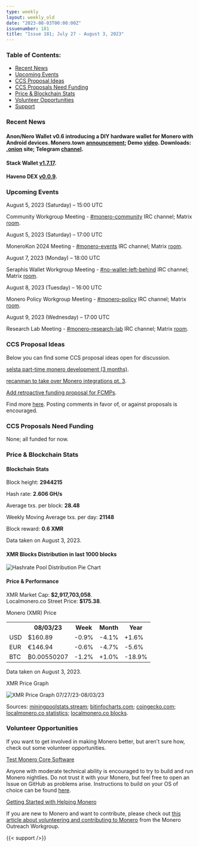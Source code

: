 ```yaml
---
type: weekly
layout: weekly_old
date: "2023-08-03T00:00:00Z"
issuenumber: 181
title: "Issue 181; July 27 - August 3, 2023"
---
```


<h3>Table of Contents:</h3>
<ul class="contents">
    <li><a href="#news">Recent News</a></li>
    <li><a href="#events">Upcoming Events</a></li>
    <li><a href="#ideas">CCS Proposal Ideas</a></li>
    <li><a href="#proposals">CCS Proposals Need Funding</a></li>
    <li><a href="#stats">Price & Blockchain Stats</a></li>
    <li><a href="#volunteer">Volunteer Opportunities</a></li>
    <li><a href="#support">Support</a></li>
</ul>

<h3 id="news">Recent News</h3>

<div class="newsbyte">
    <h4>Anon/Nero Wallet v0.6 introducing a DIY hardware wallet for Monero with Android devices. Monero.town <a href="https://monero.town/post/223593" target="_blank">announcement</a>; Demo <a href="https://lbry.vern.cc/ANONERO:3" target="_blank">video</a>. Downloads: <a href="http://anonero5wmhraxqsvzq2ncgptq6gq45qoto6fnkfwughfl4gbt44swad.onion" target="_blank">.onion</a> site; Telegram <a href="https://t.me/anoneroapks" target="_blank">channel</a>.</h4>
</div>

<div class="newsbyte">
    <h4>Stack Wallet <a href="https://github.com/cypherstack/stack_wallet/releases/tag/build_185" target="_blank">v1.7.17</a>.</h4>
</div>

<div class="newsbyte">
    <h4>Haveno DEX <a href="https://github.com/haveno-dex/haveno/releases/tag/v0.0.9" target="_blank">v0.0.9</a>.</h4>
</div>

<h3 id="events">Upcoming Events</h3>

<div class="event">
    <p class="date" markdown="1">August 5, 2023 (Saturday) – 15:00 UTC</p>
    <p markdown="1">Community Workgroup Meeting - <a href="irc://irc.libera.chat/#monero-community" target="_blank">#monero-community</a> IRC channel; Matrix <a href="https://matrix.to/#/#monero-community:monero.social" target="_blank">room</a>.</p>
</div>

<div class="event">
    <p class="date" markdown="1">August 5, 2023 (Saturday) – 17:00 UTC</p>
    <p markdown="1">MoneroKon 2024 Meeting - <a href="irc://irc.libera.chat/#monero-events" target="_blank">#monero-events</a> IRC channel; Matrix <a href="https://matrix.to/#/#monero-events:monero.social" target="_blank">room</a>.</p>
</div>

<div class="event">
    <p class="date" markdown="1">August 7, 2023 (Monday) – 18:00 UTC</p>
    <p markdown="1">Seraphis Wallet Workgroup Meeting - <a href="irc://irc.libera.chat/#no-wallet-left-behind" target="_blank">#no-wallet-left-behind</a> IRC channel; Matrix <a href="https://matrix.to/#/#no-wallet-left-behind:monero.social" target="_blank">room</a>.</p>
</div>

<div class="event">
    <p class="date" markdown="1">August 8, 2023 (Tuesday) – 16:00 UTC</p>
    <p markdown="1">Monero Policy Workgroup Meeting - <a href="irc://irc.libera.chat/#monero-policy" target="_blank">#monero-policy</a> IRC channel; Matrix <a href="https://matrix.to/#/#monero-policy:monero.social" target="_blank">room</a>.</p>
</div>

<div class="event">
    <p class="date" markdown="1">August 9, 2023 (Wednesday) – 17:00 UTC</p>
    <p markdown="1">Research Lab Meeting - <a href="irc://irc.libera.chat/#monero-research-lab" target="_blank">#monero-research-lab</a> IRC channel; Matrix <a href="https://matrix.to/#/#monero-research-lab:monero.social" target="_blank">room</a>.</p>
</div>

<h3 id="ideas">CCS Proposal Ideas</h3>

<p>Below you can find some CCS proposal ideas open for discussion.</p>

<div class="proposal">
<p><a href="https://repo.getmonero.org/monero-project/ccs-proposals/-/merge_requests/404" target="_blank">selsta part-time monero development (3 months)</a>.</p>
</div>

<div class="proposal">
<p><a href="https://repo.getmonero.org/monero-project/ccs-proposals/-/merge_requests/402" target="_blank">recanman to take over Monero integrations pt. 3</a>.</p>
</div>

<div class="proposal">
<p><a href="https://repo.getmonero.org/monero-project/ccs-proposals/-/merge_requests/403" target="_blank">Add retroactive funding proposal for FCMPs</a>.</p>
</div>

<div class="proposal">
<p>Find more <a href="https://ccs.getmonero.org/ideas/" target="_blank">here</a>. Posting comments in favor of, or against proposals is encouraged.</p>
</div>

<h3 id="proposals">CCS Proposals Need Funding</h3>

<p>None; all funded for now.</p>

<h3 id="stats">Price & Blockchain Stats</h3>

<h4 class="stat">Blockchain Stats</h4>

<div class="bcstats">
    <p>Block height: <b>2944215</b></p>
    <p>Hash rate: <b>2.606 GH/s</b></p>
    <p>Average txs. per block: <b>28.48</b></p>
    <p>Weekly Moving Average txs. per day: <b>21148</b></p>
    <p>Block reward: <b>0.6 XMR</b></p>
</div>
<p class="note">Data taken on August 3, 2023.</p>

<h4 class="stat">XMR Blocks Distribution in last 1000 blocks</h4>
<p><img src="/img/hashrate-pool-distribution-0803.png" alt="Hashrate Pool Distribution Pie Chart"/></p>

<h4 class="stat" id="price-stat">Price & Performance</h4>

<div class="price-intro">XMR Market Cap: <b>$2,917,703,058</b>.<br/>Localmonero.co Street Price: <b>$175.38</b>.</div>

<p class="table-title">Monero (XMR) Price</p>
<table class="price-table">
  <tr class="row1">
    <th></th>
    <th>08/03/23</th>
    <th>Week</th>
    <th>Month</th>
    <th>Year</th>
  </tr>
  <tr>
    <td data-th="XMR to">USD</td>
    <td data-th="08/03/23">$160.89</td>
    <td data-th="Week" class="red">-0.9%</td>
    <td data-th="Month" class="red">-4.1%</td>
    <td data-th="Year" class="green">+1.6%</td>
  </tr>
  <tr class="row3">
    <td data-th="XMR to">EUR</td>
    <td data-th="08/03/23">€146.94</td>
    <td data-th="Week" class="red">-0.6%</td>
    <td data-th="Month" class="red">-4.7%</td>
    <td data-th="Year" class="red">-5.6%</td>
  </tr>
  <tr>
    <td data-th="XMR to">BTC</td>
    <td data-th="08/03/23">₿0.00550207</td>
    <td data-th="Week" class="red">-1.2%</td>
    <td data-th="Month" class="green">+1.0%</td>
    <td data-th="Year" class="red">-18.9%</td>
  </tr>
</table>
<p class="note">Data taken on August 3, 2023.</p>

<p class="table-title">XMR Price Graph</p>

![XMR Price Graph 07/27/23-08/03/23](/img/weekly-chart-0803.png "XMR Price Graph 07/27/23-08/03/23")

Sources: <a href="https://miningpoolstats.stream/monero" target="_blank">miningpoolstats.stream</a>; <a href="https://bitinfocharts.com/monero/" target="_blank">bitinfocharts.com</a>; <a href="https://www.coingecko.com/en/coins/monero" target="_blank">coingecko.com</a>; <a href="https://localmonero.co/statistics" target="_blank">localmonero.co statistics</a>; <a href="https://localmonero.co/blocks" target="_blank">localmonero.co blocks</a>.

<h3 id="volunteer">Volunteer Opportunities</h3>

<p>If you want to get involved in making Monero better, but aren't sure how, check out some volunteer opportunities.</p>

<div class="newsbyte">
    <p class="date"><a href="https://github.com/monero-project/monero" target="_blank">Test Monero Core Software</a></p>
    <p>Anyone with moderate technical ability is encouraged to try to build and run Monero nightlies. Do not trust it with your Monero, but feel free to open an Issue on GitHub as problems arise. Instructions to build on your OS of choice can be found <a href="https://github.com/monero-project/monero#compiling-monero-from-source" target="_blank">here</a>. </p>
</div>

<div class="newsbyte">
    <p class="date"><a href="https://github.com/monero-project/monero" target="_blank">Getting Started with Helping Monero</a></p>
    <p>If you are new to Monero and want to contribute, please check out <a href="https://web.archive.org/web/20200805013127/https://www.monerooutreach.org/stories/getting-started-helping-monero.html" target="_blank">this article about volunteering and contributing to Monero</a> from the Monero Outreach Workgroup. </p>
</div>

{{< support />}}

